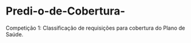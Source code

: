 # Predi-o-de-Cobertura-
Competição 1: Classificação de requisições para cobertura do Plano de Saúde.
